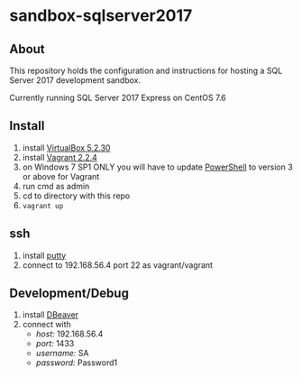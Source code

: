 # sandbox-sqlserver2017

## About

This repository holds the configuration and instructions for hosting a SQL Server 2017 development sandbox.

Currently running SQL Server 2017 Express on CentOS 7.6

## Install

1. install [VirtualBox 5.2.30](https://www.virtualbox.org/)
2. install [Vagrant 2.2.4](https://www.vagrantup.com/)
3. on Windows 7 SP1 ONLY you will have to update [PowerShell](https://docs.microsoft.com/en-us/powershell/scripting/setup/installing-windows-powershell?view=powershell-6) to version 3 or above for Vagrant
4. run cmd as admin
5. cd to directory with this repo
6. `vagrant up`

## ssh

1. install [putty](https://www.putty.org/)
2. connect to 192.168.56.4 port 22 as vagrant/vagrant

## Development/Debug

1. install [DBeaver](https://dbeaver.io/)
2. connect with
	- *host:* 192.168.56.4
	- *port:* 1433
	- *username:* SA
	- *password:* Password1
